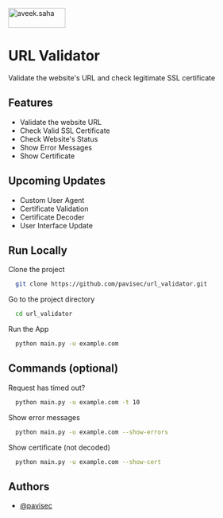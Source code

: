 <a href="https://www.buymeacoffee.com/pavico" target="_blank"> <img align="center" src="https://cdn.buymeacoffee.com/buttons/v2/default-orange.png" height="40" width="115" alt="aveek.saha" /></a>

# URL Validator

Validate the website's URL and check legitimate SSL certificate


## Features

- Validate the website URL
- Check Valid SSL Certificate
- Check Website's Status
- Show Error Messages
- Show Certificate

## Upcoming Updates
- Custom User Agent
- Certificate Validation
- Certificate Decoder
- User Interface Update

## Run Locally

Clone the project

```bash
  git clone https://github.com/pavisec/url_validator.git
```

Go to the project directory

```bash
  cd url_validator
```

Run the App

```bash
  python main.py -u example.com
```

## Commands (optional)

Request has timed out?

```bash
  python main.py -u example.com -t 10
```

Show error messages

```bash
  python main.py -u example.com --show-errors
```

Show certificate (not decoded)

```bash
  python main.py -u example.com --show-cert
```

## Authors

- [@pavisec](https://www.github.com/pavisec)

